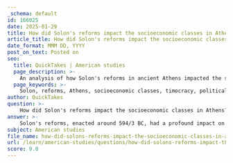 ```yaml
---
_schema: default
id: 166025
date: 2025-01-29
title: How did Solon's reforms impact the socioeconomic classes in Athens?
article_title: How did Solon's reforms impact the socioeconomic classes in Athens?
date_format: MMM DD, YYYY
post_on_text: Posted on
seo:
  title: QuickTakes | American studies
  page_description: >-
    An analysis of how Solon's reforms in ancient Athens impacted the socioeconomic classes, focusing on political rights, economic relief, social stratification, and the foundations for future democratic developments.
  page_keywords: >-
    Solon, reforms, Athens, socioeconomic classes, timocracy, political rights, wealth, debt slavery, economic disparities, political participation, democracy, Cleisthenes, social stratification, Thetes, Pentakosiomedimnoi, Hippeis, Zeugitai
author: QuickTakes
question: >-
    How did Solon's reforms impact the socioeconomic classes in Athens?
answer: >-
    Solon's reforms, enacted around 594/3 BC, had a profound impact on the socioeconomic classes in Athens, fundamentally reshaping the political landscape and addressing social inequalities. Here are the key ways in which his reforms influenced these classes:\n\n### 1. **Introduction of a Timocratic System**\nSolon established a timocratic system that categorized citizens into four distinct classes based on their wealth. This classification was crucial in determining political rights and eligibility for office, thereby linking political power to economic status. The four classes were:\n\n- **Pentakosiomedimnoi**: The wealthiest class, capable of producing at least 500 measures of grain.\n- **Hippeis**: The cavalry class, who could produce 300 measures.\n- **Zeugitai**: The middle class, who could produce 200 measures and were eligible for hoplite service.\n- **Thetes**: The lowest class, primarily laborers, who had limited political rights.\n\n### 2. **Alleviation of Debt and Economic Reforms**\nOne of Solon's primary goals was to address the severe economic disparities that had led to social unrest. He abolished debt slavery, which had trapped many citizens in servitude due to unpaid debts. This measure not only relieved the burden on the lower classes but also aimed to stabilize Athenian society by preventing further economic exploitation.\n\n### 3. **Increased Political Participation**\nBy restructuring the political system and allowing greater participation based on wealth, Solon's reforms enabled a broader segment of the population to engage in governance. While the wealthier classes retained more influence, the inclusion of the Zeugitai and, to a lesser extent, the Thetes in political processes marked a significant shift towards a more inclusive governance structure.\n\n### 4. **Foundation for Future Democratic Developments**\nAlthough Solon's reforms did not create a fully democratic system, they laid the groundwork for future advancements in Athenian democracy. His categorization of citizens based on wealth and the establishment of political rights based on property ownership set the stage for later reforms by leaders like Cleisthenes, who further expanded democratic participation.\n\n### 5. **Social Stratification and Tensions**\nWhile Solon's reforms aimed to reduce social tensions, they also reinforced class distinctions. The wealth-based classification meant that political power remained concentrated among the upper classes, which could lead to ongoing tensions between the different socioeconomic groups. The Thetes, despite gaining some rights, still faced limitations compared to the wealthier classes.\n\n### Conclusion\nIn summary, Solon's reforms significantly impacted the socioeconomic classes in Athens by introducing a timocratic system that linked political rights to wealth, alleviating debt burdens, and increasing political participation for certain classes. While these changes addressed some inequalities, they also established a framework that maintained class distinctions, influencing the evolution of Athenian democracy in subsequent years.
subject: American studies
file_name: how-did-solons-reforms-impact-the-socioeconomic-classes-in-athens.md
url: /learn/american-studies/questions/how-did-solons-reforms-impact-the-socioeconomic-classes-in-athens
score: 9.0
---
```


&nbsp;